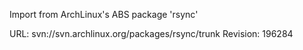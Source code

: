 Import from ArchLinux's ABS package 'rsync'

URL: svn://svn.archlinux.org/packages/rsync/trunk
Revision: 196284
